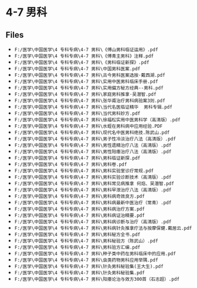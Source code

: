 # 4-7 男科

## Files

- `F:/医学\中国医学\4 专科专病\4-7 男科\《傅山男科临证运用》.pdf`
- `F:/医学\中国医学\4 专科专病\4-7 男科\《傅青主男科》注释.pdf`
- `F:/医学\中国医学\4 专科专病\4-7 男科\《男科临证新探》.pdf`
- `F:/医学\中国医学\4 专科专病\4-7 男科\中国男科医案.pdf`
- `F:/医学\中国医学\4 专科专病\4-7 男科\古今男科医案选按·戴西湖.pdf`
- `F:/医学\中国医学\4 专科专病\4-7 男科\实用中医男科临床手册.pdf`
- `F:/医学\中国医学\4 专科专病\4-7 男科\实用偏方秘方经典--男科.pdf`
- `F:/医学\中国医学\4 专科专病\4-7 男科\家庭男科推拿·吴潜智.pdf`
- `F:/医学\中国医学\4 专科专病\4-7 男科\张华甫治疗男科病验案3则.pdf`
- `F:/医学\中国医学\4 专科专病\4-7 男科\当代名医临证精华  男科专辑.pdf`
- `F:/医学\中国医学\4 专科专病\4-7 男科\当代男科妙方.pdf`
- `F:/医学\中国医学\4 专科专病\4-7 男科\徐福松实用中医男科学（高清版）.pdf`
- `F:/医学\中国医学\4 专科专病\4-7 男科\水蛭在男科病中应用经验.PDF`
- `F:/医学\中国医学\4 专科专病\4-7 男科\现代名中医男科绝技.陈武山.pdf`
- `F:/医学\中国医学\4 专科专病\4-7 男科\男子性冷淡治疗八法（高清版）.pdf`
- `F:/医学\中国医学\4 专科专病\4-7 男科\男性遗精治疗八法（高清版）.pdf`
- `F:/医学\中国医学\4 专科专病\4-7 男科\男性阳痿治疗八法（高清版）.pdf`
- `F:/医学\中国医学\4 专科专病\4-7 男科\男科临证新探.pdf`
- `F:/医学\中国医学\4 专科专病\4-7 男科\男科卷.pdf`
- `F:/医学\中国医学\4 专科专病\4-7 男科\男科实验室诊疗常规.pdf`
- `F:/医学\中国医学\4 专科专病\4-7 男科\男科实验诊断技术（高清版）.pdf`
- `F:/医学\中国医学\4 专科专病\4-7 男科\男科常见病推拿 何焰、吴潜智.pdf`
- `F:/医学\中国医学\4 专科专病\4-7 男科\男科早泄治疗八法（高清版）.pdf`
- `F:/医学\中国医学\4 专科专病\4-7 男科\男科病奇效良方.pdf`
- `F:/医学\中国医学\4 专科专病\4-7 男科\男科病最新中医治疗（常青）.pdf`
- `F:/医学\中国医学\4 专科专病\4-7 男科\男科病治疗方案.pdf`
- `F:/医学\中国医学\4 专科专病\4-7 男科\男科病证治精要.pdf`
- `F:/医学\中国医学\4 专科专病\4-7 男科\男科病诊断与治疗（高清版）.pdf`
- `F:/医学\中国医学\4 专科专病\4-7 男科\男科病针灸推拿疗法与按摩保健.戴居云.pdf`
- `F:/医学\中国医学\4 专科专病\4-7 男科\男科秘方全书.pdf`
- `F:/医学\中国医学\4 专科专病\4-7 男科\男科秘验方（陈武山）.pdf`
- `F:/医学\中国医学\4 专科专病\4-7 男科\男科验方汇编.pdf`
- `F:/医学\中国医学\4 专科专病\4-7 男科\种子类中药在男科临床中的应用.pdf`
- `F:/医学\中国医学\4 专科专病\4-7 男科\虫类药物男科应用举隅.pdf`
- `F:/医学\中国医学\4 专科专病\4-7 男科\针灸男科秘验集(王大生).pdf`
- `F:/医学\中国医学\4 专科专病\4-7 男科\针灸男科秘验集.pdf`
- `F:/医学\中国医学\4 专科专病\4-7 男科\阳痿论治与效方300首（石志超）.pdf`
